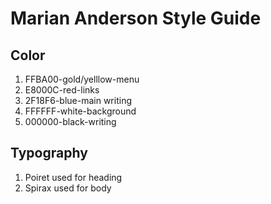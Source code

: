 # Marian Anderson Style Guide

## Color

  1. FFBA00-gold/yelllow-menu
  2. E8000C-red-links
  3. 2F18F6-blue-main writing
  4. FFFFFF-white-background
  5. 000000-black-writing
  

## Typography

  1. Poiret  used for heading  
  2. Spirax  used for body
  
  